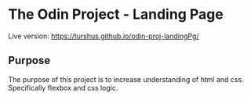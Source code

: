 # The Odin Project - Landing Page

Live version: https://turshus.github.io/odin-proj-landingPg/
## Purpose
The purpose of this project is to increase understanding of html and css.  Specifically flexbox and css logic.